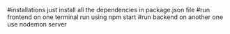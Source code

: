 #installations
 just install all the dependencies in package.json file
#run frontend on one terminal
run using npm start
#run backend on another one
use nodemon server
